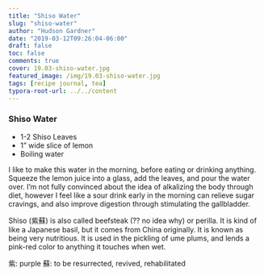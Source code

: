 ```yaml
---
title: "Shiso Water"
slug: "shiso-water"
author: "Hudson Gardner"
date: "2019-03-12T09:26:04-06:00"
draft: false
toc: false
comments: true
cover: 19.03-shiso-water.jpg
featured_image: /img/19.03-shiso-water.jpg
tags: [recipe journal, tea]
typora-root-url: ../../content
---
```


### Shiso Water

- 1-2 Shiso Leaves
- 1” wide slice of lemon
- Boiling water

I like to make this water in the morning, before eating or drinking anything. Squeeze the lemon juice into a glass, add the leaves, and pour the water over. I’m not fully convinced about the idea of alkalizing the body through diet, however I feel like a sour drink early in the morning can relieve sugar cravings, and also improve digestion through stimulating the gallbladder.

Shiso (紫蘇) is also called beefsteak (?? no idea why) or perilla. It is kind of like a Japanese basil, but it comes from China originally. It is known as being very nutritious. It is used in the pickling of ume plums, and lends a pink-red color to anything it touches when wet.

紫: purple
蘇: to be resurrected, revived, rehabilitated